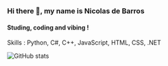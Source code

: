 ### Hi there 👋, my name is Nicolas de Barros

#### Studing, coding and vibing !

Skills : Python, C#, C++, JavaScript, HTML, CSS, .NET

![GitHub stats](https://github-readme-stats.vercel.app/api?username=Nicolas123-coder&show_icons=true)



